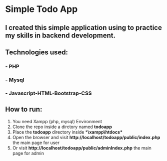 # Simple Todo App

## I created this simple application using to practice my skills in backend development.
## Technologies used:
### - PHP
### - Mysql
### - Javascript-HTML-Bootstrap-CSS

## How to run:
1. You need Xampp (php, mysql) Environment
2. Clone the repo inside a dirctory named **todoapp**
3. Place the **todoapp** directory inside ***\xampp\htdocs\***
4. Open the browser and visit **http://localhost/todoapp/public/index.php** the main page for user
5. Or visit **http://localhost/todoapp/public/adminIndex.php** the main page for admin


